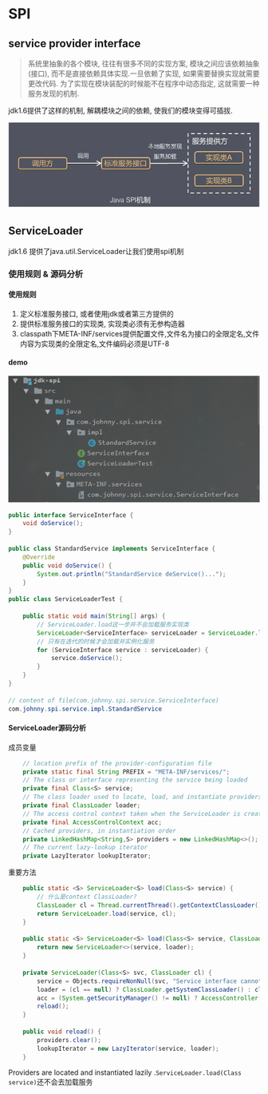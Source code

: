 # SPI

## service provider interface

> 系统里抽象的各个模块, 往往有很多不同的实现方案, 模块之间应该依赖抽象(接口), 而不是直接依赖具体实现.一旦依赖了实现, 如果需要替换实现就需要更改代码. 为了实现在模块装配的时候能不在程序中动态指定, 这就需要一种服务发现的机制.

jdk1.6提供了这样的机制, 解耦模块之间的依赖, 使我们的模块变得可插拔.

![java SPI机制](images/spi-1.png)

## ServiceLoader

jdk1.6 提供了java.util.ServiceLoader让我们使用spi机制

### 使用规则 & 源码分析

#### 使用规则

1. 定义标准服务接口, 或者使用jdk或者第三方提供的
2. 提供标准服务接口的实现类, 实现类必须有无参构造器
3. classpath下META-INF/services提供配置文件,文件名为接口的全限定名,文件内容为实现类的全限定名,文件编码必须是UTF-8

#### demo

![示例机构](images/spi-2.png)

```java
public interface ServiceInterface {
    void doService();
}

public class StandardService implements ServiceInterface {
    @Override
    public void doService() {
        System.out.println("StandardService deService()...");
    }
}
public class ServiceLoaderTest {

    public static void main(String[] args) {
        // ServiceLoader.load这一步并不会加载服务实现类
        ServiceLoader<ServiceInterface> serviceLoader = ServiceLoader.load(ServiceInterface.class);
        // 只有在迭代的时候才会加载并实例化服务
        for (ServiceInterface service : serviceLoader) {
            service.doService();
        }
    }
}

// content of file(com.johnny.spi.service.ServiceInterface)
com.johnny.spi.service.impl.StandardService
```



#### ServiceLoader源码分析

成员变量

```java
    // location prefix of the provider-configuration file
    private static final String PREFIX = "META-INF/services/";
    // The class or interface representing the service being loaded
    private final Class<S> service;
    // The class loader used to locate, load, and instantiate providers
    private final ClassLoader loader;
    // The access control context taken when the ServiceLoader is created
    private final AccessControlContext acc;
    // Cached providers, in instantiation order
    private LinkedHashMap<String,S> providers = new LinkedHashMap<>();
    // The current lazy-lookup iterator
    private LazyIterator lookupIterator;
```

重要方法

```java
    public static <S> ServiceLoader<S> load(Class<S> service) {
        // 什么是context ClassLoader?
        ClassLoader cl = Thread.currentThread().getContextClassLoader();
        return ServiceLoader.load(service, cl);
    }
    
    public static <S> ServiceLoader<S> load(Class<S> service, ClassLoader loader) {
        return new ServiceLoader<>(service, loader);
    }
    
    private ServiceLoader(Class<S> svc, ClassLoader cl) {
        service = Objects.requireNonNull(svc, "Service interface cannot be null");
        loader = (cl == null) ? ClassLoader.getSystemClassLoader() : cl;
        acc = (System.getSecurityManager() != null) ? AccessController.getContext() : null;
        reload();
    }
    
    public void reload() {
        providers.clear();
        lookupIterator = new LazyIterator(service, loader);
    }
```

Providers are located and instantiated lazily .`ServiceLoader.load(Class service)`还不会去加载服务

